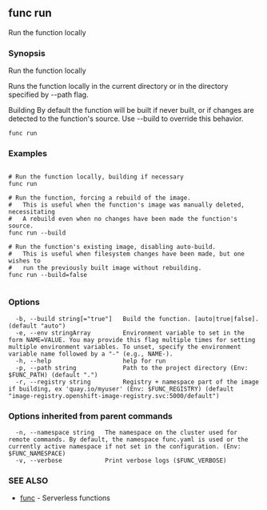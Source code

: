 ## func run

Run the function locally

### Synopsis

Run the function locally

Runs the function locally in the current directory or in the directory
specified by --path flag.

Building
By default the function will be built if never built, or if changes are detected
to the function's source.  Use --build to override this behavior.



```
func run
```

### Examples

```

# Run the function locally, building if necessary
func run

# Run the function, forcing a rebuild of the image.
#   This is useful when the function's image was manually deleted, necessitating
#   A rebuild even when no changes have been made the function's source.
func run --build

# Run the function's existing image, disabling auto-build.
#   This is useful when filesystem changes have been made, but one wishes to
#   run the previously built image without rebuilding.
func run --build=false


```

### Options

```
  -b, --build string[="true"]   Build the function. [auto|true|false]. (default "auto")
  -e, --env stringArray         Environment variable to set in the form NAME=VALUE. You may provide this flag multiple times for setting multiple environment variables. To unset, specify the environment variable name followed by a "-" (e.g., NAME-).
  -h, --help                    help for run
  -p, --path string             Path to the project directory (Env: $FUNC_PATH) (default ".")
  -r, --registry string         Registry + namespace part of the image if building, ex 'quay.io/myuser' (Env: $FUNC_REGISTRY) (default "image-registry.openshift-image-registry.svc:5000/default")
```

### Options inherited from parent commands

```
  -n, --namespace string   The namespace on the cluster used for remote commands. By default, the namespace func.yaml is used or the currently active namespace if not set in the configuration. (Env: $FUNC_NAMESPACE)
  -v, --verbose            Print verbose logs ($FUNC_VERBOSE)
```

### SEE ALSO

* [func](func.md)	 - Serverless functions

